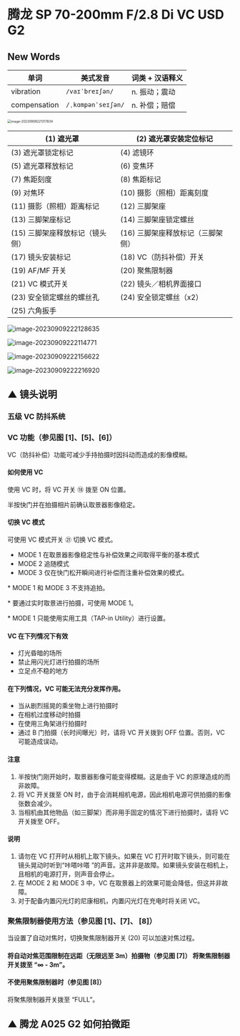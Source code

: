 # 腾龙 SP 70-200mm F/2.8 Di VC USD G2



## New Words

| 单词         | 美式发音           | 词类 + 汉语释义 |
| ------------ | ------------------ | --------------- |
| vibration    | `/vaɪˈbreɪʃən/`    | n. 振动；震动   |
| compensation | `/ˌkɑmpənˈseɪʃən/` | n. 补偿；赔偿   |



<img src="./readme.assets/image-20230909221326509.png" alt="image-20230909221317834" style="zoom: 50%;" />

| (1) 遮光罩                      | (2) 遮光罩安装定位标记            |
| ------------------------------- | --------------------------------- |
| (3) 遮光罩锁定标记              | (4) 滤镜环                        |
| (5) 遮光罩释放标记              | (6) 变焦环                        |
| (7) 焦距刻度                    | (8) 焦距标记                      |
| (9) 对焦环                      | (10) 摄影（照相）距离刻度         |
| (11) 摄影（照相）距离标记       | (12) 三脚架座                     |
| (13) 三脚架座标记               | (14) 三脚架座锁定螺丝             |
| (15) 三脚架座释放标记（镜头侧） | (16) 三脚架座释放标记（三脚架侧） |
| (17) 镜头安装标记               | (18) VC（防抖补偿）开关           |
| (19) AF/MF 开关                 | (20) 聚焦限制器                   |
| (21) VC 模式开关                | (22) 镜头／相机界面接口           |
| (23) 安全锁定螺丝的螺丝孔       | (24) 安全锁定螺丝（x2）           |
| (25) 六角扳手                   |                                   |

![image-20230909222128635](./readme.assets/image-20230909222128635.png)



![image-20230909222114771](./readme.assets/image-20230909222114771.png)

![image-20230909222156622](./readme.assets/image-20230909222156622.png)

![image-20230909222216920](./readme.assets/image-20230909222216920.png)







## ▲ 镜头说明

### 五级 VC 防抖系统



### VC 功能（参见图 [1]、[5]、[6]）

VC（防抖补偿）功能可减少手持拍摄时因抖动而造成的影像模糊。

#### 如何使用 VC
使用 VC 时，将 VC 开关 ⑱ 拨至 ON 位置。

半按快门并在拍摄相片前确认取景器影像稳定。

#### 切换 VC 模式
可使用 VC 模式开关 ㉑ 切换 VC 模式。

- MODE 1 在取景器影像稳定性与补偿效果之间取得平衡的基本模式
- MODE 2 追随模式
- MODE 3 仅在快门松开瞬间进行补偿而注重补偿效果的模式。

\* MODE 1 和 MODE 3 不支持追拍。

\* 要通过实时取景进行拍摄，可使用 MODE 1。

\* MODE 1 只能使用实用工具（TAP-in Utility）进行设置。

#### VC 在下列情况下有效
- 灯光昏暗的场所
- 禁止用闪光灯进行拍摄的场所
- 立足点不稳的地方

#### 在下列情况，VC 可能无法充分发挥作用。
- 当从剧烈摇晃的乘坐物上进行拍摄时
- 在相机过度移动时拍摄
- 在使用三角架进行拍摄时
- 通过 B 门拍摄（长时间曝光）时，请将 VC 开关拨到 OFF 位置。否则，VC 可能造成误动。


#### 注意
1. 半按快门刚开始时，取景器影像可能变得模糊。这是由于 VC 的原理造成的而非故障。
1. 将 VC 开关拨至 ON 时，由于会消耗相机电源，因此相机电源可供拍摄的影像张数会减少。
1. 当相机由其他物品（如三脚架）而非用手固定的情况下进行拍摄时，请将 VC 开关拨至 OFF。


#### 说明
1. 请勿在 VC 打开时从相机上取下镜头。如果在 VC 打开时取下镜头，则可能在镜头晃动时听到“咔嗒咔嗒 ”的声音。这并非是故障。如果镜头安装在相机上，且相机的电源打开，则声音会停止。
1. 在 MODE 2 和 MODE 3 中，VC 在取景器上的效果可能会降低，但这并非故障。
1. 对于配备内置闪光灯的尼康相机，内置闪光灯在充电时将关闭 VC。



### 聚焦限制器使用方法（参见图 [1]、[7]、 [8]）
当设置了自动对焦时，切换聚焦限制器开关 (20) 可以加速对焦过程。

#### 将自动对焦范围限制在远距（无限远至 3m）拍摄物（参见图 [7]） 将聚焦限制器开关拨至 “∞ - 3m”。

#### 不使用聚焦限制器时（参见图 [8]）
将聚焦限制器开关拨至 “FULL”。





## ▲ 腾龙 A025 G2 如何拍微距


